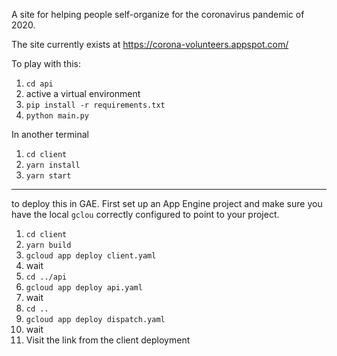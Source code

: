 A site for helping people self-organize for the coronavirus pandemic of 2020.

The site currently exists at https://corona-volunteers.appspot.com/

To play with this:

1. `cd api`
2. active a virtual environment
3. `pip install -r requirements.txt`
4. `python main.py`

In another terminal

1. `cd client`
2. `yarn install`
3. `yarn start`

---
to deploy this in GAE. First set up an App Engine project and make sure you have the local `gclou` correctly configured to point to your project.

1. `cd client`
2. `yarn build`
3. `gcloud app deploy client.yaml`
4. wait
5. `cd ../api`
6. `gcloud app deploy api.yaml`
7. wait
8. `cd ..`
9. `gcloud app deploy dispatch.yaml`
10. wait
11. Visit the link from the client deployment

